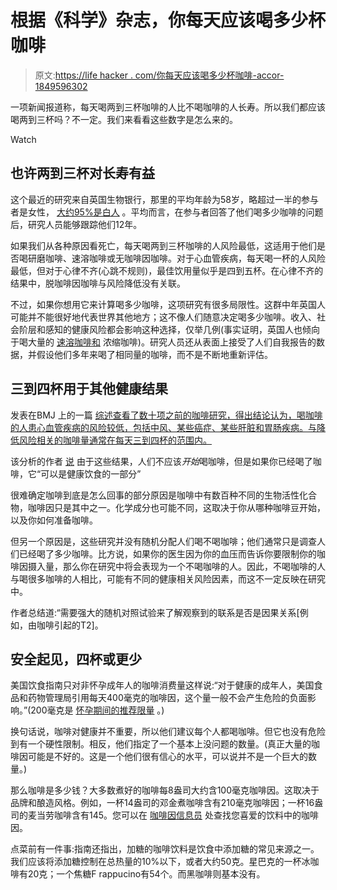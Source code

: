 # 根据《科学》杂志，你每天应该喝多少杯咖啡

> 原文:[https://life hacker . com/你每天应该喝多少杯咖啡-accor-1849596302](https://lifehacker.com/how-many-cups-of-coffee-you-should-drink-per-day-accor-1849596302)

一项新闻报道称，每天喝两到三杯咖啡的人比不喝咖啡的人长寿。所以我们都应该喝两到三杯吗？不一定。我们来看看这些数字是怎么来的。

Watch

## 也许两到三杯对长寿有益

这个最近的研究来自英国生物银行，那里的平均年龄为58岁，略超过一半的参与者是女性， [大约95%是白人](https://www.researchgate.net/figure/Comparison-of-the-Self-Reported-Ethnic-Origins-of-UK-Biobank-Participants-Recruited-in_tbl1_317849138) 。平均而言，在参与者回答了他们喝多少咖啡的问题后，研究人员能够跟踪他们12年。

如果我们从各种原因看死亡，每天喝两到三杯咖啡的人风险最低，这适用于他们是否喝研磨咖啡、速溶咖啡或无咖啡因咖啡。对于心血管疾病，每天喝一杯的人风险最低，但对于心律不齐(心跳不规则)，最佳饮用量似乎是四到五杯。在心律不齐的结果中，脱咖啡因咖啡与风险降低没有关联。

不过，如果你想用它来计算喝多少咖啡，这项研究有很多局限性。这群中年英国人可能并不能很好地代表世界其他地方；这不像人们随意决定喝多少咖啡。收入、社会阶层和感知的健康风险都会影响这种选择，仅举几例(事实证明，英国人也倾向于喝大量的 [速溶咖啡和](https://coffeeaffection.com/british-coffee-101/) 浓缩咖啡)。研究人员还从表面上接受了人们自我报告的数据，并假设他们多年来喝了相同量的咖啡，而不是不断地重新评估。

## 三到四杯用于其他健康结果

发表在BMJ 上的一篇 [综述查看了数十项之前的咖啡研究，得出结论认为，喝咖啡的人患心血管疾病的风险较低，包括中风、某些癌症、某些肝脏和胃肠疾病。与降低风险相关的咖啡量通常在每天三到四杯的范围内。](https://www.bmj.com/content/359/bmj.j5024?ijkey=b8a48ae34ea868bc6a543db0be8af6a701ab4ae3&keytype2=tf_ipsecsha)

该分析的作者 [说](https://www.bmj.com/content/359/bmj.j5381) 由于这些结果，人们不应该*开始*喝咖啡，但是如果你已经喝了咖啡，它“可以是健康饮食的一部分”

很难确定咖啡到底是怎么回事的部分原因是咖啡中有数百种不同的生物活性化合物，咖啡因只是其中之一。化学成分也可能不同，这取决于你从哪种咖啡豆开始，以及你如何准备咖啡。

但另一个原因是，这些研究并没有随机分配人们喝不喝咖啡；他们通常只是调查人们已经喝了多少咖啡。比方说，如果你的医生因为你的血压而告诉你要限制你的咖啡因摄入量，那么你在研究中将会表现为一个不喝咖啡的人。因此，不喝咖啡的人与喝很多咖啡的人相比，可能有不同的健康相关风险因素，而这不一定反映在研究中。

作者总结道:“需要强大的随机对照试验来了解观察到的联系是否是因果关系[例如，由咖啡引起的T2]。

## 安全起见，四杯或更少

美国饮食指南只对非怀孕成年人的咖啡消费量这样说:“对于健康的成年人，美国食品和药物管理局引用每天400毫克的咖啡因，这个量一般不会产生危险的负面影响。”(200毫克是 [怀孕期间的推荐限量](https://www.acog.org/womens-health/experts-and-stories/ask-acog/how-much-coffee-can-i-drink-while-pregnant) 。)

换句话说，咖啡对健康并不重要，所以他们建议每个人都喝咖啡。但它也没有危险到有一个硬性限制。相反，他们指定了一个基本上没问题的数量。(真正大量的咖啡因可能是不好的。这是一个他们很有信心的水平，可以说并不是一个巨大的数量。)

那么咖啡是多少钱？大多数煮好的咖啡每8盎司大约含100毫克咖啡因。这取决于品牌和酿造风格。例如，一杯14盎司的邓金煮咖啡含有210毫克咖啡因；一杯16盎司的麦当劳咖啡含有145。您可以在 [咖啡因信息员](https://www.caffeineinformer.com/) 处查找您喜爱的饮料中的咖啡因。

点菜前有一件事:指南还指出，加糖的咖啡饮料是饮食中添加糖的常见来源之一。我们应该将添加糖控制在总热量的10%以下，或者大约50克。星巴克的一杯冰咖啡有20克；一个焦糖F rappucino有54个。而黑咖啡则基本没有。